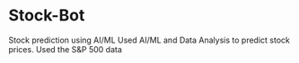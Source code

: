 # Stock-Bot
Stock prediction using AI/ML
Used AI/ML and Data Analysis to predict stock prices.
Used the S&P 500 data
